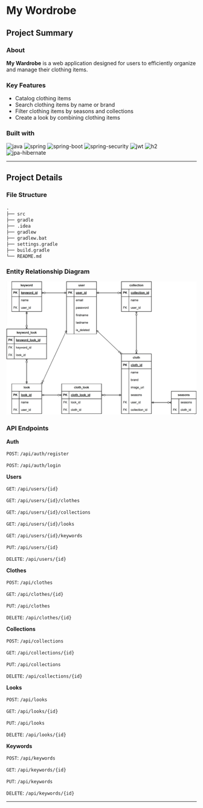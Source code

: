 # My Wordrobe

## Project Summary

### About
**My Wardrobe** is a web application designed for users to efficiently organize and manage their clothing items.

### Key Features
- Catalog clothing items
- Search clothing items by name or brand
- Filter clothing items by seasons and collections
- Create a look by combining clothing items

### Built with
![java]
![spring]
![spring-boot]
![spring-security]
![jwt]
![h2]
![jpa-hibernate]

---

## Project Details

### File Structure
    .
    ├── src
    ├── gradle
    ├── .idea
    ├── gradlew
    ├── gradlew.bat
    ├── settings.gradle
    ├── build.gradle
    └── README.md

### Entity Relationship Diagram
![img.png](img.png)

### API Endpoints

**Auth**

`POST`: `/api/auth/register`

`POST`: `/api/auth/login`

**Users**

`GET`: `/api/users/{id}`

`GET`: `/api/users/{id}/clothes`

`GET`: `/api/users/{id}/collections`

`GET`: `/api/users/{id}/looks`

`GET`: `/api/users/{id}/keywords`

`PUT`: `/api/users/{id}`

`DELETE`: `/api/users/{id}`

**Clothes**

`POST`: `/api/clothes`

`GET`: `/api/clothes/{id}`

`PUT`: `/api/clothes`

`DELETE`: `/api/clothes/{id}`

**Collections**

`POST`: `/api/collections`

`GET`: `/api/collections/{id}`

`PUT`: `/api/collections`

`DELETE`: `/api/collections/{id}`

**Looks**

`POST`: `/api/looks`

`GET`: `/api/looks/{id}`

`PUT`: `/api/looks`

`DELETE`: `/api/looks/{id}`

**Keywords**

`POST`: `/api/keywords`

`GET`: `/api/keywords/{id}`

`PUT`: `/api/keywords`

`DELETE`: `/api/keywords/{id}`

---

[java]: https://img.shields.io/badge/java-F8981D?style=for-the-badge&logoColor=white
[spring]: https://img.shields.io/badge/spring-6DB33F?style=for-the-badge&logo=spring&logoColor=white
[spring-boot]: https://img.shields.io/badge/spring%20boot-6DB33F?style=for-the-badge&logo=springboot&logoColor=white
[spring-security]: https://img.shields.io/badge/spring%20security-6DB33F?style=for-the-badge&logo=springsecurity&logoColor=white
[h2]: https://img.shields.io/badge/h2%20database-0000bb?style=for-the-badge&logoColor=white
[jpa-hibernate]: https://img.shields.io/badge/jpa%20hibernate-59666C?style=for-the-badge&logo=hibernate&logoColor=white
[jwt]: https://img.shields.io/badge/json%20web%20token-000000?style=for-the-badge&logo=jsonwebtokens&logoColor=white
